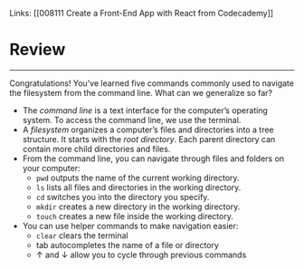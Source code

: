 Links:  [[008111 Create a Front-End App with React from Codecademy]]
# Review
---
Congratulations! You’ve learned five commands commonly used to navigate the filesystem from the command line. What can we generalize so far?

-   The _command line_ is a text interface for the computer’s operating system. To access the command line, we use the terminal.
-   A _filesystem_ organizes a computer’s files and directories into a tree structure. It starts with the _root directory_. Each parent directory can contain more child directories and files.
-   From the command line, you can navigate through files and folders on your computer:
    -   `pwd` outputs the name of the current working directory.
    -   `ls` lists all files and directories in the working directory.
    -   `cd` switches you into the directory you specify.
    -   `mkdir` creates a new directory in the working directory.
    -   `touch` creates a new file inside the working directory.
-   You can use helper commands to make navigation easier:
    -   `clear` clears the terminal
    -   tab autocompletes the name of a file or directory
    -   ↑ and ↓ allow you to cycle through previous commands